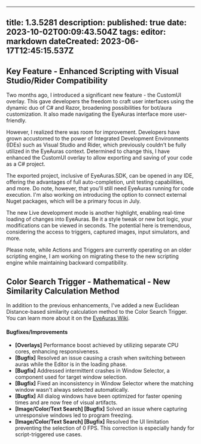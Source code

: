 
---
title: 1.3.5281
description: 
published: true
date: 2023-10-02T00:09:43.504Z
tags: 
editor: markdown
dateCreated: 2023-06-17T12:45:15.537Z
---		
		
## Key Feature - Enhanced Scripting with Visual Studio/Rider Compatibility
Two months ago, I introduced a significant new feature - the CustomUI overlay. This gave developers the freedom to craft user interfaces using the dynamic duo of C# and Razor, broadening possibilities for bot/aura customization. It also made navigating the EyeAuras interface more user-friendly.

However, I realized there was room for improvement. Developers have grown accustomed to the power of Integrated Development Environments (IDEs) such as Visual Studio and Rider, which previously couldn't be fully utilized in the EyeAuras context. Determined to change this, I have enhanced the CustomUI overlay to allow exporting and saving of your code as a C# project.

The exported project, inclusive of EyeAuras.SDK, can be opened in any IDE, offering the advantages of full auto-completion, unit testing capabilities, and more. Do note, however, that you'll still need EyeAuras running for code execution. I'm also working on introducing the option to connect external Nuget packages, which will be a primary focus in July.

The new Live development mode is another highlight, enabling real-time loading of changes into EyeAuras. Be it a style tweak or new bot logic, your modifications can be viewed in seconds. The potential here is tremendous, considering the access to triggers, captured images, input simulators, and more.

Please note, while Actions and Triggers are currently operating on an older scripting engine, I am working on migrating these to the new scripting engine while maintaining backward compatibility.

## Color Search Trigger - Mathematical - New Similarity Calculation Method
In addition to the previous enhancements, I've added a new Euclidean Distance-based similarity calculation method to the Color Search Trigger. You can learn more about it on the [EyeAuras Wiki](https://chat.openai.com/c/69c9e35c-53db-4164-9bc9-239095c86ee6#).

#### Bugfixes/Improvements
- **[Overlays]** Performance boost achieved by utilizing separate CPU cores, enhancing responsiveness.
- **[Bugfix]** Resolved an issue causing a crash when switching between auras while the Editor is in the loading phase.
- **[Bugfix]** Addressed intermittent crashes in Window Selector, a component used for target window selection.
- **[Bugfix]** Fixed an inconsistency in Window Selector where the matching window wasn't always selected automatically.
- **[Bugfix]** All dialog windows have been optimized for faster opening times and are now free of visual artifacts.
- **[Image/Color/Text Search] [Bugfix]** Solved an issue where capturing unresponsive windows led to program freezing.
- **[Image/Color/Text Search] [Bugfix]** Resolved the UI limitation preventing the selection of 0 FPS. This correction is especially handy for script-triggered use cases.